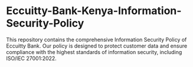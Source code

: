 # Eccuitty-Bank-Kenya-Information-Security-Policy
This repository contains the comprehensive Information Security Policy of Eccuitty Bank. Our policy is designed to protect customer data and ensure compliance with the highest standards of information security, including ISO/IEC 27001:2022.


